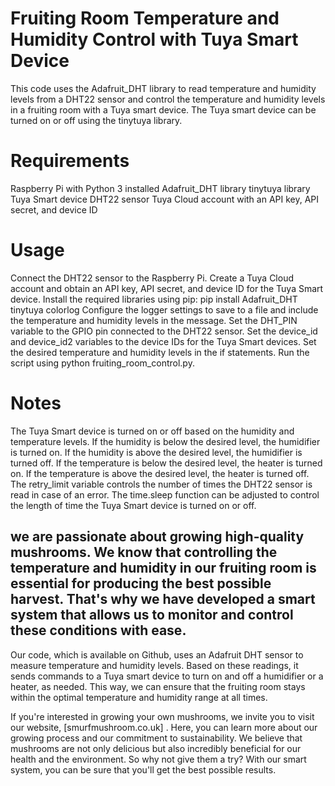 # Fruiting Room Temperature and Humidity Control with Tuya Smart Device

This code uses the Adafruit_DHT library to read temperature and humidity levels from a DHT22 sensor and control the temperature and humidity levels in a fruiting room with a Tuya smart device. The Tuya smart device can be turned on or off using the tinytuya library.

# Requirements
Raspberry Pi with Python 3 installed
Adafruit_DHT library
tinytuya library
Tuya Smart device
DHT22 sensor
Tuya Cloud account with an API key, API secret, and device ID

# Usage

Connect the DHT22 sensor to the Raspberry Pi.
Create a Tuya Cloud account and obtain an API key, API secret, and device ID for the Tuya Smart device.
Install the required libraries using pip: pip install Adafruit_DHT tinytuya colorlog
Configure the logger settings to save to a file and include the temperature and humidity levels in the message.
Set the DHT_PIN variable to the GPIO pin connected to the DHT22 sensor.
Set the device_id and device_id2 variables to the device IDs for the Tuya Smart devices.
Set the desired temperature and humidity levels in the if statements.
Run the
script using python fruiting_room_control.py.

# Notes
The Tuya Smart device is turned on or off based on the humidity and temperature levels. If the humidity is below the desired level, the humidifier is turned on. If the humidity is above the desired level, the humidifier is turned off. If the temperature is below the desired level, the heater is turned on. If the temperature is above the desired level, the heater is turned off.
The retry_limit variable controls the number of times the DHT22 sensor is read in case of an error.
The time.sleep function can be adjusted to control the length of time the Tuya Smart device is turned on or off.

## we are passionate about growing high-quality mushrooms. We know that controlling the temperature and humidity in our fruiting room is essential for producing the best possible harvest. That's why we have developed a smart system that allows us to monitor and control these conditions with ease.

Our code, which is available on Github, uses an Adafruit DHT sensor to measure temperature and humidity levels. Based on these readings, it sends commands to a Tuya smart device to turn on and off a humidifier or a heater, as needed. This way, we can ensure that the fruiting room stays within the optimal temperature and humidity range at all times.

If you're interested in growing your own mushrooms, we invite you to visit our website, [smurfmushroom.co.uk] . Here, you can learn more about our growing process and our commitment to sustainability. We believe that mushrooms are not only delicious but also incredibly beneficial for our health and the environment. So why not give them a try? With our smart system, you can be sure that you'll get the best possible results.
